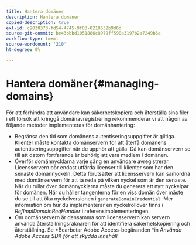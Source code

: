 ```yaml
---
title: Hantera domäner
description: Hantera domäner
copied-description: true
exl-id: c9030373-fd54-4745-9f03-0218532b9d6d
source-git-commit: be43bbbd1051886c8979ff590a3197b2a7249b6a
workflow-type: tm+mt
source-wordcount: '210'
ht-degree: 0%

---
```


# Hantera domäner{#managing-domains}

För att förhindra att användare kan säkerhetskopiera och återställa sina filer i ett försök att kringgå domänavregistrering rekommenderar vi att någon av följande metoder implementeras för domänhantering:

* Begränsa den tid som domänens autentiseringsuppgifter är giltiga. Klienter måste kontakta domänservern för att återfå domänens autentiseringsuppgifter när de upphör att gälla. Då kan domänservern se till att datorn fortfarande är behörig att vara medlem i domänen.
* Överför domännycklarna varje gång en användare avregistrerar. Licensservern bör endast utfärda licenser till klienter som har den senaste domännyckeln. Detta förutsätter att licensservern kan samordna med domänservern för att ta reda på vilken nyckel som är den senaste. När du rullar över domännycklarna måste du generera ett nytt nyckelpar för domänen. När du håller tangenterna för en viss domän över måste du se till att öka nyckelversionen i `generateDomainCredential`. Mer information om hur du implementerar en nyckelrollover finns i *RefImplDomainReqHandler* i referensimplementeringen.
* Om domänservern är densamma som licensservern kan servern använda återställningsräknaren för att identifiera säkerhetskopiering och återställning. Se *Bearbetar Adobe Access-begäranden *in *Använda Adobe Access SDK för att skydda innehåll.*
